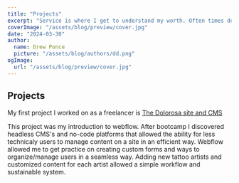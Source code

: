 ```yaml
---
title: "Projects"
excerpt: "Service is where I get to understand my worth. Often times doing stuff expecting nothing in return is literally life-saving."
coverImage: "/assets/blog/preview/cover.jpg"
date: "2024-03-30"
author:
  name: Drew Ponce
  picture: "/assets/blog/authors/dd.png"
ogImage:
  url: "/assets/blog/preview/cover.jpg"
---
```


## Projects
My first project I worked on as a freelancer is [The Dolorosa site and CMS](https://thedolorosa.com)

This project was my introduction to webflow. After bootcamp I discovered headless CMS's and no-code platforms that allowed the ability for less technicaly users to manage content on a site in an efficient way. Webflow allowed me to get practice on creating custom forms and ways to organize/manage users in a seamless way. Adding new tattoo artists and customized content for each artist allowed a simple workflow and sustainable system.

